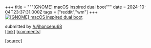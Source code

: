 +++
title = """[GNOME] macOS inspired dual boot"""
date = 2024-10-04T23:37:31.000Z
tags = ["reddit","wm"]
+++
[![[GNOME] macOS inspired dual boot](https://preview.redd.it/5toqtrs0stsd1.png?width=640&crop=smart&auto=webp&s=5037e748a71ea593f29bcecbeae6e00a819a1d54 "[GNOME] macOS inspired dual boot")](https://www.reddit.com/r/unixporn/comments/1fwd3eg/gnome_macos_inspired_dual_boot/)

submitted by [/u/jhoncenu68](https://www.reddit.com/user/jhoncenu68)  
[\[link\]](https://i.redd.it/5toqtrs0stsd1.png) [\[comments\]](https://www.reddit.com/r/unixporn/comments/1fwd3eg/gnome_macos_inspired_dual_boot/)

[[source]](https://www.reddit.com/r/unixporn/comments/1fwd3eg/gnome_macos_inspired_dual_boot/)
